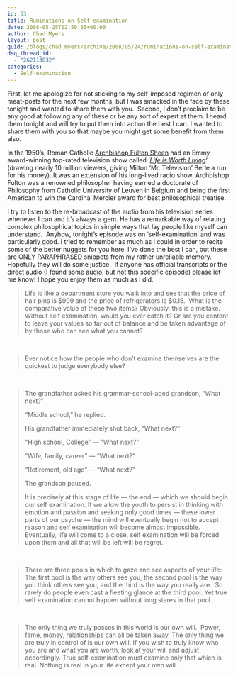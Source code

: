 ```yaml
---
id: 53
title: Ruminations on Self-examination
date: 2008-05-25T02:50:55+00:00
author: Chad Myers
layout: post
guid: /blogs/chad_myers/archive/2008/05/24/ruminations-on-self-examination.aspx
dsq_thread_id:
  - "262113832"
categories:
  - Self-examination
---
```

First, let me apologize for not sticking to my self-imposed regimen of only meat-posts for the next few months, but I was smacked in the face by these tonight and wanted to share them with you.&nbsp; Second, I don&#8217;t proclaim to be any good at following any of these or be any sort of expert at them. I heard them tonight and will try to put them into action the best I can. I wanted to share them with you so that maybe you might get some benefit from them also.

In the 1950&#8217;s, Roman Catholic [Archbishop Fulton Sheen](http://en.wikipedia.org/wiki/Fulton_J._Sheen) had an Emmy award-winning top-rated television show called &#8216;[_Life is Worth Living_](http://en.wikipedia.org/wiki/Life_is_Worth_Living)&#8216; (drawing nearly 10 million viewers, giving Milton &#8216;Mr. Television&#8217; Berle a run for his money). It was an extension of his long-lived radio show. Archbishop Fulton was a renowned philosopher having earned a doctorate of Philosophy from Catholic University of Leuven in Belgium and being the first American to win the Cardinal Mercier award for best philosophical treatise.

I try to listen to the re-broadcast of the audio from his television series whenever I can and it&#8217;s always a gem. He has a remarkable way of relating complex philosophical topics in simple ways that lay people like myself can understand.&nbsp; Anyhow, tonight&#8217;s episode was on &#8216;self-examination&#8217; and was particularly good. I tried to remember as much as I could in order to recite some of the better nuggets for you here. I&#8217;ve done the best I can, but these are ONLY PARAPHRASED snippets from my rather unreliable memory.&nbsp; Hopefully they will do some justice.&nbsp; If anyone has official transcripts or the direct audio (I found some audio, but not this specific episode) please let me know! I hope you enjoy them as much as I did.

> Life is like a department store you walk into and see that the price of hair pins is $999 and the price of refrigerators is $0.15.&nbsp; What is the comparative value of these two items? Obviously, this is a mistake. Without self examination, would you ever catch it? Or are you content to leave your values so far out of balance and be taken advantage of by those who can see what you cannot?

&nbsp;

> Ever notice how the people who don&#8217;t examine themselves are the quickest to judge everybody else? 

&nbsp;

> The grandfather asked his grammar-school-aged grandson, &#8220;What next?&#8221;
> 
> &#8220;Middle school,&#8221; he replied.
> 
> His grandfather immediately shot back, &#8220;What next?&#8221;
> 
> &#8220;High school, College&#8221; &#8212; &#8220;What next?&#8221;
> 
> &#8220;Wife, family, career&#8221; &#8212; &#8220;What next?&#8221;
> 
> &#8220;Retirement, old age&#8221; &#8212; &#8220;What next?&#8221;
> 
> The grandson paused.
> 
> It is precisely at this stage of life &#8212; the end &#8212; which we should begin our self examination. If we allow the youth to persist in thinking with emotion and passion and seeking only good times &#8212; these lower parts of our psyche &#8212; the mind will eventually begin not to accept reason and self examination will become almost impossible. Eventually, life will come to a close, self examination will be forced upon them and all that will be left will be regret.

&nbsp;

> There are three pools in which to gaze and see aspects of your life:&nbsp; The first pool is the way others see you, the second pool is the way you think others see you, and the third is the way you really are.&nbsp; So rarely do people even cast a fleeting glance at the third pool. Yet true self examination cannot happen without long stares in that pool. 

&nbsp;

> The only thing we truly posses in this world is our own will.&nbsp; Power, fame, money, relationships can all be taken away. The only thing we are truly in control of is our own will. If you wish to truly know who you are and what you are worth, look at your will and adjust accordingly. True self-examination must examine only that which is real. Nothing is real in your life except your own will.